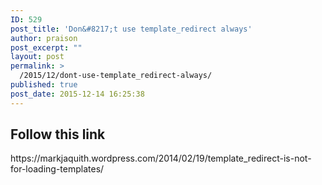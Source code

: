 ```yaml
---
ID: 529
post_title: 'Don&#8217;t use template_redirect always'
author: praison
post_excerpt: ""
layout: post
permalink: >
  /2015/12/dont-use-template_redirect-always/
published: true
post_date: 2015-12-14 16:25:38
---
```

<h2><strong>Follow this link </strong></h2>
https://markjaquith.wordpress.com/2014/02/19/template_redirect-is-not-for-loading-templates/

&nbsp;